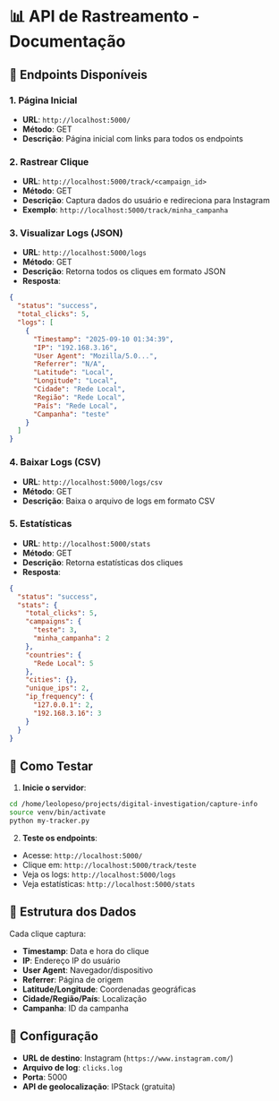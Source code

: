 # 📊 API de Rastreamento - Documentação

## 🚀 Endpoints Disponíveis

### 1. **Página Inicial**
- **URL**: `http://localhost:5000/`
- **Método**: GET
- **Descrição**: Página inicial com links para todos os endpoints

### 2. **Rastrear Clique**
- **URL**: `http://localhost:5000/track/<campaign_id>`
- **Método**: GET
- **Descrição**: Captura dados do usuário e redireciona para Instagram
- **Exemplo**: `http://localhost:5000/track/minha_campanha`

### 3. **Visualizar Logs (JSON)**
- **URL**: `http://localhost:5000/logs`
- **Método**: GET
- **Descrição**: Retorna todos os cliques em formato JSON
- **Resposta**:
```json
{
  "status": "success",
  "total_clicks": 5,
  "logs": [
    {
      "Timestamp": "2025-09-10 01:34:39",
      "IP": "192.168.3.16",
      "User Agent": "Mozilla/5.0...",
      "Referrer": "N/A",
      "Latitude": "Local",
      "Longitude": "Local",
      "Cidade": "Rede Local",
      "Região": "Rede Local",
      "País": "Rede Local",
      "Campanha": "teste"
    }
  ]
}
```

### 4. **Baixar Logs (CSV)**
- **URL**: `http://localhost:5000/logs/csv`
- **Método**: GET
- **Descrição**: Baixa o arquivo de logs em formato CSV

### 5. **Estatísticas**
- **URL**: `http://localhost:5000/stats`
- **Método**: GET
- **Descrição**: Retorna estatísticas dos cliques
- **Resposta**:
```json
{
  "status": "success",
  "stats": {
    "total_clicks": 5,
    "campaigns": {
      "teste": 3,
      "minha_campanha": 2
    },
    "countries": {
      "Rede Local": 5
    },
    "cities": {},
    "unique_ips": 2,
    "ip_frequency": {
      "127.0.0.1": 2,
      "192.168.3.16": 3
    }
  }
}
```

## 🧪 Como Testar

1. **Inicie o servidor**:
```bash
cd /home/leolopeso/projects/digital-investigation/capture-info
source venv/bin/activate
python my-tracker.py
```

2. **Teste os endpoints**:
- Acesse: `http://localhost:5000/`
- Clique em: `http://localhost:5000/track/teste`
- Veja os logs: `http://localhost:5000/logs`
- Veja estatísticas: `http://localhost:5000/stats`

## 📝 Estrutura dos Dados

Cada clique captura:
- **Timestamp**: Data e hora do clique
- **IP**: Endereço IP do usuário
- **User Agent**: Navegador/dispositivo
- **Referrer**: Página de origem
- **Latitude/Longitude**: Coordenadas geográficas
- **Cidade/Região/País**: Localização
- **Campanha**: ID da campanha

## 🔧 Configuração

- **URL de destino**: Instagram (`https://www.instagram.com/`)
- **Arquivo de log**: `clicks.log`
- **Porta**: 5000
- **API de geolocalização**: IPStack (gratuita)
